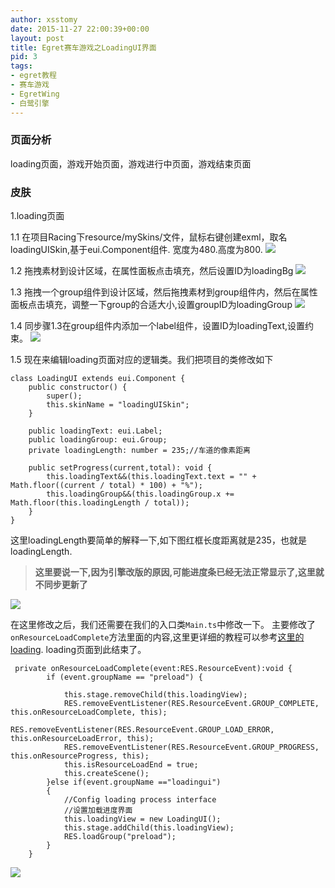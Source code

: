 ```yaml
---
author: xsstomy
date: 2015-11-27 22:00:39+00:00
layout: post
title: Egret赛车游戏之LoadingUI界面
pid: 3
tags:
- egret教程
- 赛车游戏
- EgretWing
- 白鹭引擎
---
```




### **页面分析**
loading页面，游戏开始页面，游戏进行中页面，游戏结束页面


### **皮肤**

1.loading页面

1.1 在项目Racing下resource/mySkins/文件，鼠标右键创建exml，取名loadingUISkin,基于eui.Component组件.
宽度为480.高度为800.
![](/uploads/2015/11/27/3/loadingUI1.png)

1.2 拖拽素材到设计区域，在属性面板点击填充，然后设置ID为loadingBg
![](/uploads/2015/11/27/3/loadingBg.png)

1.3 拖拽一个group组件到设计区域，然后拖拽素材到group组件内，然后在属性面板点击填充，调整一下group的合适大小,设置groupID为loadingGroup
![](/uploads/2015/11/27/3/loadingCar1.png)

1.4 同步骤1.3在group组件内添加一个label组件，设置ID为loadingText,设置约束。
![](/uploads/2015/11/27/3/loadingText.png)

1.5 现在来编辑loading页面对应的逻辑类。我们把项目的类修改如下

```
class LoadingUI extends eui.Component {
    public constructor() {
        super();
        this.skinName = "loadingUISkin";
    }

    public loadingText: eui.Label;
    public loadingGroup: eui.Group;
    private loadingLength: number = 235;//车道的像素距离
    
    public setProgress(current,total): void {
        this.loadingText&&(this.loadingText.text = "" + Math.floor((current / total) * 100) + "%");
        this.loadingGroup&&(this.loadingGroup.x += Math.floor(this.loadingLength / total));
    }
}
```
这里loadingLength要简单的解释一下,如下图红框长度距离就是235，也就是loadingLength.

> **这里要说一下,因为引擎改版的原因,可能进度条已经无法正常显示了,这里就不同步更新了**

![](/uploads/2015/11/27/3/loadingLength.png)

在这里修改之后，我们还需要在我们的入口类`Main.ts`中修改一下。
主要修改了`onResourceLoadComplete`方法里面的内容,这里更详细的教程可以参考[这里的loading](http://bbs.egret.com/forum.php?mod=viewthread&tid=10586&extra=).
loading页面到此结束了。



```
 private onResourceLoadComplete(event:RES.ResourceEvent):void {
        if (event.groupName == "preload") {     
            
            this.stage.removeChild(this.loadingView);
            RES.removeEventListener(RES.ResourceEvent.GROUP_COMPLETE, this.onResourceLoadComplete, this);
            RES.removeEventListener(RES.ResourceEvent.GROUP_LOAD_ERROR, this.onResourceLoadError, this);
            RES.removeEventListener(RES.ResourceEvent.GROUP_PROGRESS, this.onResourceProgress, this);
            this.isResourceLoadEnd = true;
            this.createScene();
        }else if(event.groupName =="loadingui")
        {
            //Config loading process interface
            //设置加载进度界面
            this.loadingView = new LoadingUI();
            this.stage.addChild(this.loadingView);
            RES.loadGroup("preload");
        }
    }
```


![](/uploads/mypictures/xsstomyzhifubao.png)










